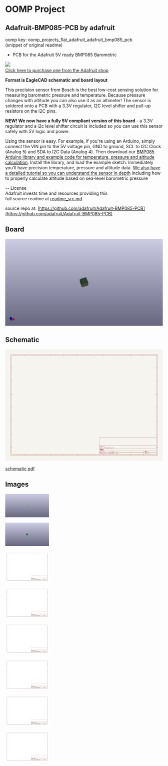 # OOMP Project  
## Adafruit-BMP085-PCB  by adafruit  
  
oomp key: oomp_projects_flat_adafruit_adafruit_bmp085_pcb  
(snippet of original readme)  
  
- PCB for the Adafruit 5V ready BMP085 Barometric  
  
<a href="http://www.adafruit.com/products/391"><img src="assets/image.jpg?raw=true" width="500px"><br/>Click here to purchase one from the Adafruit shop</a>  
  
__Format is EagleCAD schematic and board layout__  
  
This precision sensor from Bosch is the best low-cost sensing solution for measuring barometric pressure and temperature. Because pressure changes with altitude you can also use it as an altimeter! The sensor is soldered onto a PCB with a 3.3V regulator, I2C level shifter and pull-up resistors on the I2C pins.  
  
__NEW! We now have a fully 5V compliant version of this board__ - a 3.3V regulator and a i2c level shifter circuit is included so you can use this sensor safely with 5V logic and power.  
  
Using the sensor is easy. For example, if you're using an Arduino, simply connect the VIN pin to the 5V voltage pin, GND to ground, SCL to I2C Clock (Analog 5) and SDA to I2C Data (Analog 4). Then download our [BMP085 Arduino library and example code for temperature, pressure and altitude calculation](https://github.com/adafruit/Adafruit-BMP085-Library). Install the library, and load the example sketch. Immediately you'll have precision temperature, pressure and altitude data. [We also have a detailed tutorial so you can understand the sensor in depth](http://learn.adafruit.com/bmp085) including how to properly calculate altitude based on sea-level barometric pressure  
  
-- License  
Adafruit invests time and resources providing this   
  full source readme at [readme_src.md](readme_src.md)  
  
source repo at: [https://github.com/adafruit/Adafruit-BMP085-PCB](https://github.com/adafruit/Adafruit-BMP085-PCB)  
## Board  
  
[![working_3d.png](working_3d_600.png)](working_3d.png)  
## Schematic  
  
[![working_schematic.png](working_schematic_600.png)](working_schematic.png)  
  
[schematic pdf](working_schematic.pdf)  
## Images  
  
[![working_3D_bottom.png](working_3D_bottom_140.png)](working_3D_bottom.png)  
  
[![working_3D_top.png](working_3D_top_140.png)](working_3D_top.png)  
  
[![working_assembly_page_01.png](working_assembly_page_01_140.png)](working_assembly_page_01.png)  
  
[![working_assembly_page_02.png](working_assembly_page_02_140.png)](working_assembly_page_02.png)  
  
[![working_assembly_page_03.png](working_assembly_page_03_140.png)](working_assembly_page_03.png)  
  
[![working_assembly_page_04.png](working_assembly_page_04_140.png)](working_assembly_page_04.png)  
  
[![working_assembly_page_05.png](working_assembly_page_05_140.png)](working_assembly_page_05.png)  
  
[![working_assembly_page_06.png](working_assembly_page_06_140.png)](working_assembly_page_06.png)  
